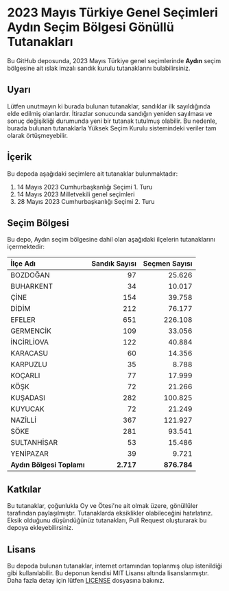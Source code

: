 # 2023 Mayıs Türkiye Genel Seçimleri Aydın Seçim Bölgesi Gönüllü Tutanakları

Bu GitHub deposunda, 2023 Mayıs Türkiye genel seçimlerinde **Aydın** seçim bölgesine ait ıslak imzalı sandık kurulu tutanaklarını bulabilirsiniz.

## Uyarı

Lütfen unutmayın ki burada bulunan tutanaklar, sandıklar ilk sayıldığında elde edilmiş olanlardır. İtirazlar sonucunda sandığın yeniden sayılması ve sonuç değişikliği durumunda yeni bir tutanak tutulmuş olabilir. Bu nedenle, burada bulunan tutanaklarla Yüksek Seçim Kurulu sistemindeki veriler tam olarak örtüşmeyebilir.

## İçerik

Bu depoda aşağıdaki seçimlere ait tutanaklar bulunmaktadır:

1. 14 Mayıs 2023 Cumhurbaşkanlığı Seçimi 1. Turu
2. 14 Mayıs 2023 Milletvekili genel seçimleri
3. 28 Mayıs 2023 Cumhurbaşkanlığı Seçimi 2. Turu

## Seçim Bölgesi

Bu depo, Aydın seçim bölgesine dahil olan aşağıdaki ilçelerin tutanaklarını içermektedir:

| İlçe Adı | Sandık Sayısı | Seçmen Sayısı |
| :------- | ------------: | ------------: |
 | BOZDOĞAN  |           97  |       25.626  | 
 | BUHARKENT  |           34  |       10.017  | 
 | ÇİNE  |          154  |       39.758  | 
 | DİDİM  |          212  |       76.177  | 
 | EFELER  |          651  |      226.108  | 
 | GERMENCİK  |          109  |       33.056  | 
 | İNCİRLİOVA  |          122  |       40.884  | 
 | KARACASU  |           60  |       14.356  | 
 | KARPUZLU  |           35  |        8.788  | 
 | KOÇARLI  |           77  |       17.999  | 
 | KÖŞK  |           72  |       21.266  | 
 | KUŞADASI  |          282  |      100.825  | 
 | KUYUCAK  |           72  |       21.249  | 
 | NAZİLLİ  |          367  |      121.927  | 
 | SÖKE  |          281  |       93.541  | 
 | SULTANHİSAR  |           53  |       15.486  | 
 | YENİPAZAR  |           39  |        9.721  |
| **Aydın Bölgesi Toplamı**  |  **2.717**  |  **876.784**  |

## Katkılar

Bu tutanaklar, çoğunlukla Oy ve Ötesi'ne ait olmak üzere, gönüllüler tarafından paylaşılmıştır. Tutanaklarda eksiklikler olabileceğini hatırlatırız. Eksik olduğunu düşündüğünüz tutanakları, Pull Request oluşturarak bu depoya ekleyebilirsiniz.

## Lisans

Bu depoda bulunan tutanaklar, internet ortamından toplanmış olup istenildiği gibi kullanılabilir.
Bu deponun kendisi MIT Lisansı altında lisanslanmıştır. Daha fazla detay için lütfen [LICENSE](LICENSE) dosyasına bakınız.

